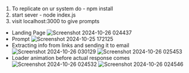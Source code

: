 1. To replicate on ur system do - npm install
2. start sever - node index.js
3. visit localhost:3000 to give prompts

- Landing Page
![Screenshot 2024-10-26 024437](https://github.com/user-attachments/assets/e02dceee-a31a-4644-900b-4cc4996542b2)
- Prompt 
![Screenshot 2024-10-25 172125](https://github.com/user-attachments/assets/8a3d60db-0a42-4e8f-afcb-8a8bd9aadaab)
- Extracting info from links and sending it to email
![Screenshot 2024-10-26 030129](https://github.com/user-attachments/assets/63e79f03-9a48-4bc3-9209-d2f73858a5f2)
![Screenshot 2024-10-26 025453](https://github.com/user-attachments/assets/7d3b4a07-a105-4600-87db-be7c3193e50c)
- Loader animation before actual response comes
![Screenshot 2024-10-26 024532](https://github.com/user-attachments/assets/296afc0a-26ca-4945-81cb-a752f64cf6c6)
![Screenshot 2024-10-26 024546](https://github.com/user-attachments/assets/cc665678-eb52-4ca2-8fde-bc4c699128d9)
